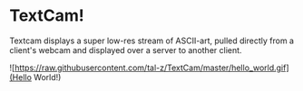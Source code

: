 # TextCam!

Textcam displays a super low-res stream of ASCII-art, pulled directly from a client's webcam and displayed over a server to another client. 

![https://raw.githubusercontent.com/tal-z/TextCam/master/hello_world.gif](Hello World!)